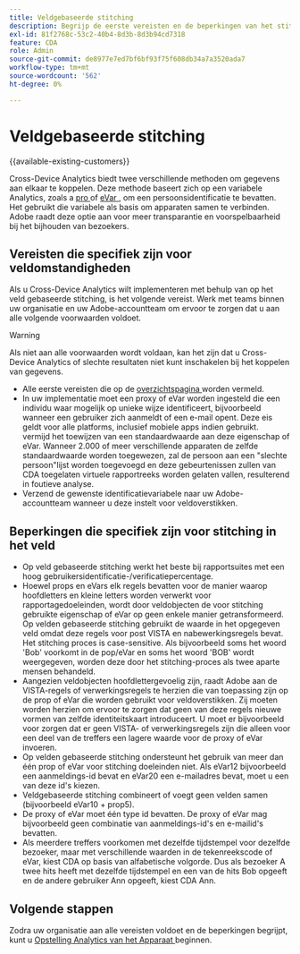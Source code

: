 ```yaml
---
title: Veldgebaseerde stitching
description: Begrijp de eerste vereisten en de beperkingen van het stitching van gegevens gebruikend op gebied-gebaseerde stitching.
exl-id: 81f2768c-53c2-40b4-8d3b-8d3b94cd7318
feature: CDA
role: Admin
source-git-commit: de8977e7ed7bf6bf93f75f608db34a7a3520ada7
workflow-type: tm+mt
source-wordcount: '562'
ht-degree: 0%

---
```


# Veldgebaseerde stitching

{{available-existing-customers}}

Cross-Device Analytics biedt twee verschillende methoden om gegevens aan elkaar te koppelen. Deze methode baseert zich op een variabele Analytics, zoals a [ pro ](/help/implement/vars/page-vars/prop.md) of [ eVar ](/help/implement/vars/page-vars/evar.md), om een persoonsidentificatie te bevatten. Het gebruikt die variabele als basis om apparaten samen te verbinden. Adobe raadt deze optie aan voor meer transparantie en voorspelbaarheid bij het bijhouden van bezoekers.

## Vereisten die specifiek zijn voor veldomstandigheden

Als u Cross-Device Analytics wilt implementeren met behulp van op het veld gebaseerde stitching, is het volgende vereist. Werk met teams binnen uw organisatie en uw Adobe-accountteam om ervoor te zorgen dat u aan alle volgende voorwaarden voldoet.

>[!WARNING]
>
>Als niet aan alle voorwaarden wordt voldaan, kan het zijn dat u Cross-Device Analytics of slechte resultaten niet kunt inschakelen bij het koppelen van gegevens.

* Alle eerste vereisten die op de [ overzichtspagina ](overview.md) worden vermeld.
* In uw implementatie moet een proxy of eVar worden ingesteld die een individu waar mogelijk op unieke wijze identificeert, bijvoorbeeld wanneer een gebruiker zich aanmeldt of een e-mail opent. Deze eis geldt voor alle platforms, inclusief mobiele apps indien gebruikt.<br/> vermijd het toewijzen van een standaardwaarde aan deze eigenschap of eVar. Wanneer 2.000 of meer verschillende apparaten de zelfde standaardwaarde worden toegewezen, zal de persoon aan een &quot;slechte persoon&quot;lijst worden toegevoegd en deze gebeurtenissen zullen van CDA toegelaten virtuele rapportreeks worden gelaten vallen, resulterend in foutieve analyse.
* Verzend de gewenste identificatievariabele naar uw Adobe-accountteam wanneer u deze instelt voor veldoverstikken.

## Beperkingen die specifiek zijn voor stitching in het veld

* Op veld gebaseerde stitching werkt het beste bij rapportsuites met een hoog gebruikersidentificatie-/verificatiepercentage.
* Hoewel props en eVars elk regels bevatten voor de manier waarop hoofdletters en kleine letters worden verwerkt voor rapportagedoeleinden, wordt door veldobjecten de voor stitching gebruikte eigenschap of eVar op geen enkele manier getransformeerd. Op velden gebaseerde stitching gebruikt de waarde in het opgegeven veld omdat deze regels voor post VISTA en nabewerkingsregels bevat. Het stitching proces is case-sensitive. Als bijvoorbeeld soms het woord &#39;Bob&#39; voorkomt in de pop/eVar en soms het woord &#39;BOB&#39; wordt weergegeven, worden deze door het stitching-proces als twee aparte mensen behandeld.
* Aangezien veldobjecten hoofdlettergevoelig zijn, raadt Adobe aan de VISTA-regels of verwerkingsregels te herzien die van toepassing zijn op de prop of eVar die worden gebruikt voor veldoverstikken. Zij moeten worden herzien om ervoor te zorgen dat geen van deze regels nieuwe vormen van zelfde identiteitskaart introduceert. U moet er bijvoorbeeld voor zorgen dat er geen VISTA- of verwerkingsregels zijn die alleen voor een deel van de treffers een lagere waarde voor de proxy of eVar invoeren.
* Op velden gebaseerde stitching ondersteunt het gebruik van meer dan één prop of eVar voor stitching doeleinden niet. Als eVar12 bijvoorbeeld een aanmeldings-id bevat en eVar20 een e-mailadres bevat, moet u een van deze id&#39;s kiezen.
* Veldgebaseerde stitching combineert of voegt geen velden samen (bijvoorbeeld eVar10 + prop5).
* De proxy of eVar moet één type id bevatten. De proxy of eVar mag bijvoorbeeld geen combinatie van aanmeldings-id&#39;s en e-mailid&#39;s bevatten.
* Als meerdere treffers voorkomen met dezelfde tijdstempel voor dezelfde bezoeker, maar met verschillende waarden in de tekenreekscode of eVar, kiest CDA op basis van alfabetische volgorde. Dus als bezoeker A twee hits heeft met dezelfde tijdstempel en een van de hits Bob opgeeft en de andere gebruiker Ann opgeeft, kiest CDA Ann.


## Volgende stappen

Zodra uw organisatie aan alle vereisten voldoet en de beperkingen begrijpt, kunt u [ Opstelling Analytics van het Apparaat ](setup.md) beginnen.
